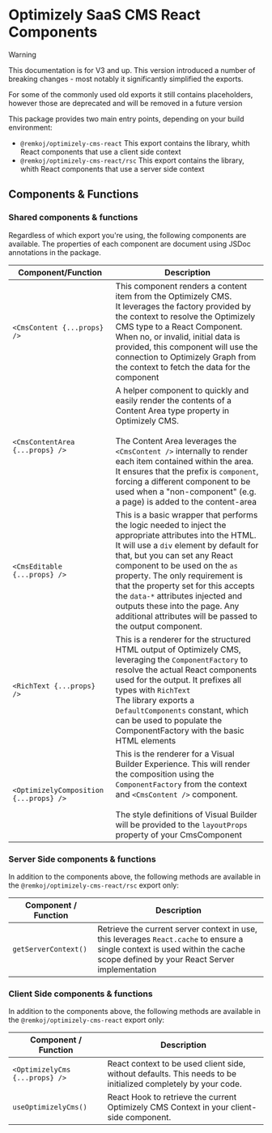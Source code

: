 # Optimizely SaaS CMS React Components
> [!WARNING]
> This documentation is for V3 and up. This version introduced a number of breaking changes - most notably it significantly simplified the exports.
>
> For some of the commonly used old exports it still contains placeholders, however those are deprecated and will be removed in a future version

This package provides two main entry points, depending on your build environment:
- `@remkoj/optimizely-cms-react` This export contains the library, whith React components that use a client side context
- `@remkoj/optimizely-cms-react/rsc` This export contains the library, whith React components that use a server side context

## Components & Functions
### Shared components & functions
Regardless of which export you're using, the following components are available. The properties of each component are document using JSDoc annotations in the package.

| Component/Function | Description |
| --- | --- |
| `<CmsContent {...props} />` | This component renders a content item from the Optimizely CMS.<br/>It leverages the factory provided by the context to resolve the Optimizely CMS type to a React Component.<br/>When no, or invalid, initial data is provided, this component will use the connection to Optimizely Graph from the context to fetch the data for the component |
| `<CmsContentArea {...props} />` | A helper component to quickly and easily render the contents of a Content Area type property in Optimizely CMS.<br /><br />The Content Area leverages the `<CmsContent />` internally to render each item contained within the area. It ensures that the prefix is `component`, forcing a different component to be used when a "non-component" (e.g. a page) is added to the content-area |
| `<CmsEditable {...props} />` | This is a basic wrapper that performs the logic needed to inject the appropriate attributes into the HTML. <br/>It will use a `div` element by default for that, but you can set any React component to be used on the `as` property. The only requirement is that the property set for this accepts the `data-*` attributes injected and outputs these into the page. Any additional attributes will be passed to the output component. |
| `<RichText {...props} />` | This is a renderer for the structured HTML output of Optimizely CMS, leveraging the `ComponentFactory` to resolve the actual React components used for the output. It prefixes all types with `RichText`<br/>The library exports a `DefaultComponents` constant, which can be used to populate the ComponentFactory with the basic HTML elements |
| `<OptimizelyComposition {...props} />` | This is the renderer for a Visual Builder Experience. This will render the composition using the `ComponentFactory` from the context and `<CmsContent />` component.<br/><br/>The style definitions of Visual Builder will be provided to the `layoutProps` property of your CmsComponent |

### Server Side components & functions
In addition to the components above, the following methods are available in the `@remkoj/optimizely-cms-react/rsc` export only:

| Component / Function | Description |
| --- | --- |
| `getServerContext()` | Retrieve the current server context in use, this leverages `React.cache` to ensure a single context is used within the cache scope defined by your React Server implementation |

### Client Side components & functions
In addition to the components above, the following methods are available in the `@remkoj/optimizely-cms-react` export only:

| Component / Function | Description |
| --- | --- |
| `<OptimizelyCms {...props} />` | React context to be used client side, without defaults. This needs to be initialized completely by your code. |
| `useOptimizelyCms()` | React Hook to retrieve the current Optimizely CMS Context in your client-side component. |
